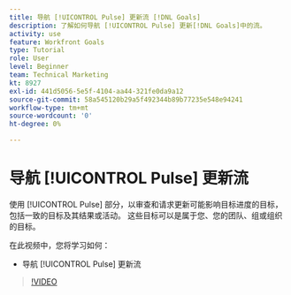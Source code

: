 ```yaml
---
title: 导航 [!UICONTROL Pulse] 更新流 [!DNL Goals]
description: 了解如何导航 [!UICONTROL Pulse] 更新[!DNL Goals]中的流。
activity: use
feature: Workfront Goals
type: Tutorial
role: User
level: Beginner
team: Technical Marketing
kt: 8927
exl-id: 441d5056-5e5f-4104-aa44-321fe0da9a12
source-git-commit: 58a545120b29a5f492344b89b77235e548e94241
workflow-type: tm+mt
source-wordcount: '0'
ht-degree: 0%

---
```


# 导航 [!UICONTROL Pulse] 更新流

使用 [!UICONTROL Pulse] 部分，以审查和请求更新可能影响目标进度的目标，包括一致的目标及其结果或活动。 这些目标可以是属于您、您的团队、组或组织的目标。

在此视频中，您将学习如何：

* 导航 [!UICONTROL Pulse] 更新流

>[!VIDEO](https://video.tv.adobe.com/v/335199/?quality=12)
